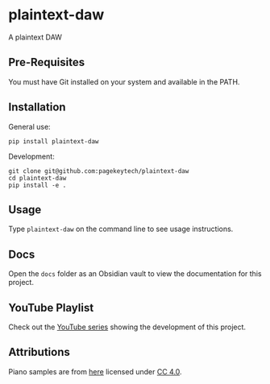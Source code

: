 # plaintext-daw

A plaintext DAW

## Pre-Requisites

You must have Git installed on your system and available in the PATH.

## Installation

General use:

```
pip install plaintext-daw
```

Development:

```
git clone git@github.com:pagekeytech/plaintext-daw
cd plaintext-daw
pip install -e .
```

## Usage

Type `plaintext-daw` on the command line to see usage instructions.

## Docs

Open the `docs` folder as an Obsidian vault to view the documentation for this project.

## YouTube Playlist

Check out the [YouTube series](https://www.youtube.com/watch?v=MguWfieR2tI&list=PL3Kz_hCNpKST2x-SzgbpYBeWOa74F40s7) showing the development of this project.

## Attributions

Piano samples are from [here](https://musical-artifacts.com/artifacts/403) licensed under [CC 4.0](https://creativecommons.org/licenses/by/4.0/deed.en).
